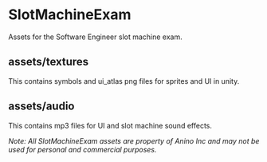 # SlotMachineExam
Assets for the Software Engineer slot machine exam. 

## assets/textures ##
This contains symbols and ui_atlas png files for sprites and UI in unity.

## assets/audio ##
This contains mp3 files for UI and slot machine sound effects.



*Note: 
All SlotMachineExam assets are property of Anino Inc and may not be used for personal and commercial purposes.*
